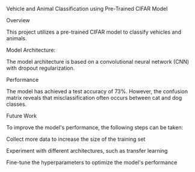 Vehicle and Animal Classification using Pre-Trained CIFAR Model

Overview

This project utilizes a pre-trained CIFAR model to classify vehicles and animals.

Model Architecture:

The model architecture is based on a convolutional neural network (CNN) with dropout regularization.

Performance

The model has achieved a test accuracy of 73%. However, the confusion matrix reveals that misclassification often occurs between cat and dog classes.

Future Work

To improve the model's performance, the following steps can be taken:

Collect more data to increase the size of the training set

Experiment with different architectures, such as transfer learning

Fine-tune the hyperparameters to optimize the model's performance
